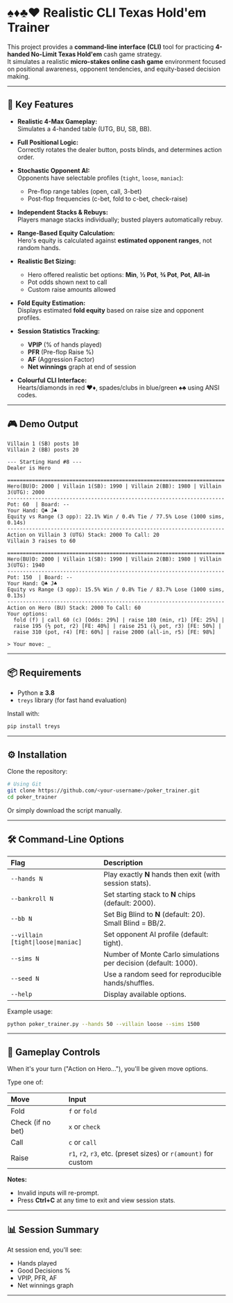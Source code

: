 # ♠️♦️♣️♥️ Realistic CLI Texas Hold'em Trainer

This project provides a **command-line interface (CLI)** tool for practicing **4-handed No-Limit Texas Hold'em** cash game strategy.  
It simulates a realistic **micro-stakes online cash game** environment focused on positional awareness, opponent tendencies, and equity-based decision making.

---

## 🚀 Key Features

- **Realistic 4-Max Gameplay:**  
  Simulates a 4-handed table (UTG, BU, SB, BB).

- **Full Positional Logic:**  
  Correctly rotates the dealer button, posts blinds, and determines action order.

- **Stochastic Opponent AI:**  
  Opponents have selectable profiles (`tight`, `loose`, `maniac`):
  - Pre-flop range tables (open, call, 3-bet)
  - Post-flop frequencies (c-bet, fold to c-bet, check-raise)

- **Independent Stacks & Rebuys:**  
  Players manage stacks individually; busted players automatically rebuy.

- **Range-Based Equity Calculation:**  
  Hero's equity is calculated against **estimated opponent ranges**, not random hands.

- **Realistic Bet Sizing:**
  - Hero offered realistic bet options: **Min**, **½ Pot**, **¾ Pot**, **Pot**, **All-in**
  - Pot odds shown next to call
  - Custom raise amounts allowed

- **Fold Equity Estimation:**  
  Displays estimated **fold equity** based on raise size and opponent profiles.

- **Session Statistics Tracking:**
  - **VPIP** (% of hands played)
  - **PFR** (Pre-flop Raise %)
  - **AF** (Aggression Factor)
  - **Net winnings** graph at end of session

- **Colourful CLI Interface:**  
  Hearts/diamonds in red ♥♦, spades/clubs in blue/green ♠♣ using ANSI codes.

---

## 🎮 Demo Output

```text
Villain 1 (SB) posts 10
Villain 2 (BB) posts 20

--- Starting Hand #8 ---
Dealer is Hero

======================================================================
Hero(BU)D: 2000 | Villain 1(SB): 1990 | Villain 2(BB): 1980 | Villain 3(UTG): 2000
----------------------------------------------------------------------
Pot: 60  | Board: --
Your Hand: Q♣ J♣
Equity vs Range (3 opp): 22.1% Win / 0.4% Tie / 77.5% Lose (1000 sims, 0.14s)
----------------------------------------------------------------------
Action on Villain 3 (UTG) Stack: 2000 To Call: 20
Villain 3 raises to 60

======================================================================
Hero(BU)D: 2000 | Villain 1(SB): 1990 | Villain 2(BB): 1980 | Villain 3(UTG): 1940
----------------------------------------------------------------------
Pot: 150  | Board: --
Your Hand: Q♣ J♣
Equity vs Range (3 opp): 15.5% Win / 0.8% Tie / 83.7% Lose (1000 sims, 0.13s)
----------------------------------------------------------------------
Action on Hero (BU) Stack: 2000 To Call: 60
Your options:
  fold (f) | call 60 (c) [Odds: 29%] | raise 180 (min, r1) [FE: 25%] |
  raise 195 (½ pot, r2) [FE: 40%] | raise 251 (¾ pot, r3) [FE: 50%] |
  raise 310 (pot, r4) [FE: 60%] | raise 2000 (all-in, r5) [FE: 98%]

> Your move: _
```

---

## 📦 Requirements

- Python **≥ 3.8**
- `treys` library (for fast hand evaluation)

Install with:

```bash
pip install treys
```

---

## ⚙️ Installation

Clone the repository:

```bash
# Using Git
git clone https://github.com/<your-username>/poker_trainer.git
cd poker_trainer
```

Or simply download the script manually.

---

## 🛠 Command-Line Options

| Flag | Description |
|:--|:--|
| `--hands N` | Play exactly **N** hands then exit (with session stats). |
| `--bankroll N` | Set starting stack to **N** chips (default: 2000). |
| `--bb N` | Set Big Blind to **N** (default: 20). Small Blind = BB/2. |
| `--villain [tight\|loose\|maniac]` | Set opponent AI profile (default: tight). |
| `--sims N` | Number of Monte Carlo simulations per decision (default: 1000). |
| `--seed N` | Use a random seed for reproducible hands/shuffles. |
| `--help` | Display available options. |

Example usage:

```bash
python poker_trainer.py --hands 50 --villain loose --sims 1500
```

---

## 🎯 Gameplay Controls

When it's your turn ("Action on Hero..."), you'll be given move options.

Type one of:

| Move | Input |
|:--|:--|
| Fold | `f` or `fold` |
| Check (if no bet) | `x` or `check` |
| Call | `c` or `call` |
| Raise | `r1`, `r2`, `r3`, etc. (preset sizes) or `r(amount)` for custom |

**Notes:**
- Invalid inputs will re-prompt.
- Press **Ctrl+C** at any time to exit and view session stats.

---

## 📊 Session Summary

At session end, you'll see:

- Hands played
- Good Decisions %
- VPIP, PFR, AF
- Net winnings graph

---




